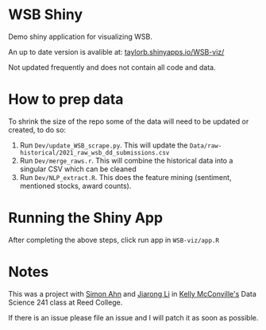 # WSB Shiny
Demo shiny application for visualizing WSB.

An up to date version is avalible at: [taylorb.shinyapps.io/WSB-viz/](https://taylorb.shinyapps.io/WSB-viz/)

Not updated frequently and does not contain all code and data. 

# How to prep data

To shrink the size of the repo some of the data will need to be updated or created, to do so:

1. Run `Dev/update_WSB_scrape.py`. This will update the `Data/raw-historical/2021_raw_wsb_dd_submissions.csv`
2. Run `Dev/merge_raws.r`. This will combine the historical data into a singular CSV which can be cleaned
3. Run `Dev/NLP_extract.R`. This does the feature mining (sentiment, mentioned stocks, award counts).

# Running the Shiny App

After completing the above steps, click run app in `WSB-viz/app.R`

# Notes

This was a project with [Simon Ahn](https://github.com/ahnsb5117) and [Jiarong Li](https://github.com/jialicatherine) in [Kelly McConville's](https://github.com/mcconvil) Data Science 241 class at Reed College.

If there is an issue please file an issue and I will patch it as soon as possible.
